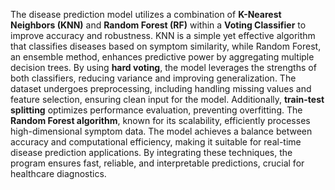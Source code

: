 The disease prediction model utilizes a combination of **K-Nearest Neighbors (KNN)** and **Random Forest (RF)** within a **Voting Classifier** to improve accuracy and robustness. KNN is a simple yet effective algorithm that classifies diseases based on symptom similarity, while Random Forest, an ensemble method, enhances predictive power by aggregating multiple decision trees. By using **hard voting**, the model leverages the strengths of both classifiers, reducing variance and improving generalization. The dataset undergoes preprocessing, including handling missing values and feature selection, ensuring clean input for the model. Additionally, **train-test splitting** optimizes performance evaluation, preventing overfitting. The **Random Forest algorithm**, known for its scalability, efficiently processes high-dimensional symptom data. The model achieves a balance between accuracy and computational efficiency, making it suitable for real-time disease prediction applications. By integrating these techniques, the program ensures fast, reliable, and interpretable predictions, crucial for healthcare diagnostics.
